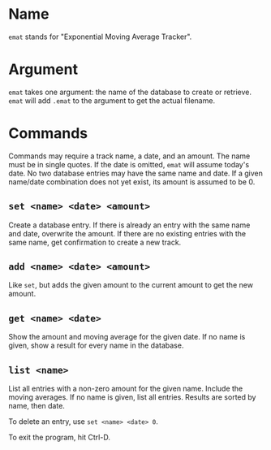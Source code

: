 # Name

`emat` stands for "Exponential Moving Average Tracker".

# Argument

`emat` takes one argument: the name of the database to create or retrieve.
`emat` will add `.emat` to the argument to get the actual filename.

# Commands

Commands may require a track name, a date, and an amount. The name must be in
single quotes. If the date is omitted, `emat` will assume today's date. No two
database entries may have the same name and date. If a given name/date
combination does not yet exist, its amount is assumed to be 0.

## `set <name> <date> <amount>`

Create a database entry. If there is already an entry with the same name and
date, overwrite the amount. If there are no existing entries with the same name,
get confirmation to create a new track.

## `add <name> <date> <amount>`

Like `set`, but adds the given amount to the current amount to get the new
amount.

## `get <name> <date>`

Show the amount and moving average for the given date. If no name is given, show
a result for every name in the database.

## `list <name>`

List all entries with a non-zero amount for the given name. Include the moving
averages. If no name is given, list all entries. Results are sorted by name,
then date.

To delete an entry, use `set <name> <date> 0`.

To exit the program, hit Ctrl-D.
